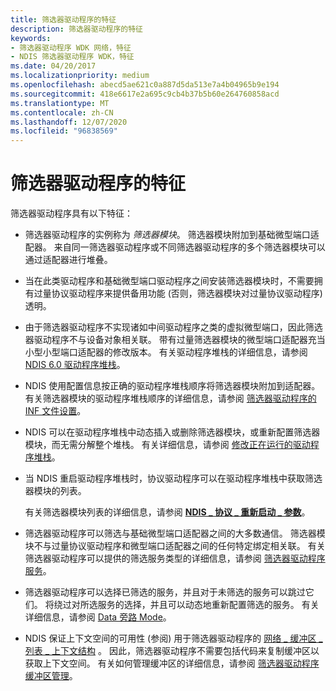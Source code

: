 ```yaml
---
title: 筛选器驱动程序的特征
description: 筛选器驱动程序的特征
keywords:
- 筛选器驱动程序 WDK 网络，特征
- NDIS 筛选器驱动程序 WDK，特征
ms.date: 04/20/2017
ms.localizationpriority: medium
ms.openlocfilehash: abecd5ae621c0a887d5da513e7a4b04965b9e194
ms.sourcegitcommit: 418e6617e2a695c9cb4b37b5b60e264760858acd
ms.translationtype: MT
ms.contentlocale: zh-CN
ms.lasthandoff: 12/07/2020
ms.locfileid: "96838569"
---
```

# <a name="filter-driver-characteristics"></a>筛选器驱动程序的特征





筛选器驱动程序具有以下特征：

-   筛选器驱动程序的实例称为 *筛选器模块*。 筛选器模块附加到基础微型端口适配器。 来自同一筛选器驱动程序或不同筛选器驱动程序的多个筛选器模块可以通过适配器进行堆叠。

-   当在此类驱动程序和基础微型端口驱动程序之间安装筛选器模块时，不需要拥有过量协议驱动程序来提供备用功能 (否则，筛选器模块对过量协议驱动程序) 透明。

-   由于筛选器驱动程序不实现诸如中间驱动程序之类的虚拟微型端口，因此筛选器驱动程序不与设备对象相关联。 带有过量筛选器模块的微型端口适配器充当小型小型端口适配器的修改版本。 有关驱动程序堆栈的详细信息，请参阅 [NDIS 6.0 驱动程序堆栈](ndis-driver-stack.md)。

-   NDIS 使用配置信息按正确的驱动程序堆栈顺序将筛选器模块附加到适配器。 有关筛选器模块的驱动程序堆栈顺序的详细信息，请参阅 [筛选器驱动程序的 INF 文件设置](inf-file-settings-for-filter-drivers.md)。

-   NDIS 可以在驱动程序堆栈中动态插入或删除筛选器模块，或重新配置筛选器模块，而无需分解整个堆栈。 有关详细信息，请参阅 [修改正在运行的驱动程序堆栈](modifying-a-running-driver-stack.md)。

-   当 NDIS 重启驱动程序堆栈时，协议驱动程序可以在驱动程序堆栈中获取筛选器模块的列表。

    有关筛选器模块列表的详细信息，请参阅 [**NDIS \_ 协议 \_ 重新启动 \_ 参数**](/windows-hardware/drivers/ddi/ndis/ns-ndis-_ndis_protocol_restart_parameters)。

-   筛选器驱动程序可以筛选与基础微型端口适配器之间的大多数通信。 筛选器模块不与过量协议驱动程序和微型端口适配器之间的任何特定绑定相关联。 有关筛选器驱动程序可以提供的筛选服务类型的详细信息，请参阅 [筛选器驱动程序服务](filter-driver-services.md)。

-   筛选器驱动程序可以选择已筛选的服务，并且对于未筛选的服务可以跳过它们。 将绕过对所选服务的选择，并且可以动态地重新配置筛选的服务。 有关详细信息，请参阅 [Data 旁路 Mode](data-bypass-mode.md)。

-   NDIS 保证上下文空间的可用性 (参阅) 用于筛选器驱动程序的 [网络 \_ 缓冲区 \_ 列表 \_ 上下文结构](net-buffer-list-context-structure.md) 。 因此，筛选器驱动程序不需要包括代码来复制缓冲区以获取上下文空间。 有关如何管理缓冲区的详细信息，请参阅 [筛选器驱动程序缓冲区管理](filter-driver-buffer-management.md)。

 

